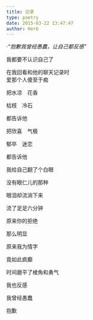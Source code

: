 ```yaml
---
title: 记录
type: poetry
date: 2015-03-22 13:47:47
author: Herb
---
```


·*“抱歉我曾经愚蠢，让自己都反感”*

我都要不认识自己了

在我回看和他的聊天记录时
<br />
爱那个人傻至于痴

把水凉　花香

枯枝　冷石

都告诉他

把欣喜　气极

郁卒　迷恋

都告诉他

我给自己翻了个白眼

没有眼仁儿的那种

眼泪却流淌下来

流了足足六分钟

原来你的拒绝

那么明显

原来我为情字

竟如此疯癫

时间磨平了棱角和勇气

我也反感

我曾经愚蠢

抱歉